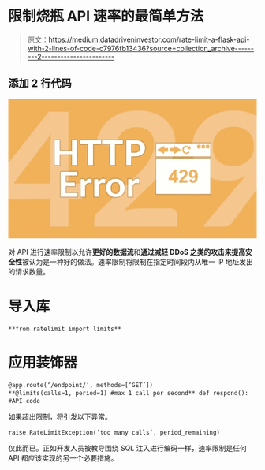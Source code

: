 # 限制烧瓶 API 速率的最简单方法

> 原文：<https://medium.datadriveninvestor.com/rate-limit-a-flask-api-with-2-lines-of-code-c7976fb13436?source=collection_archive---------2----------------------->

## **添加 2 行代码**

![](img/822f472be363a52a0c0ebdec38960852.png)

对 API 进行速率限制以允许**更好的数据流**和**通过减轻 DDoS 之类的攻击来提高安全性**被认为是一种好的做法。速率限制将限制在指定时间段内从唯一 IP 地址发出的请求数量。

# 导入库

```
**from ratelimit import limits**
```

# 应用装饰器

```
@app.route(‘/endpoint/’, methods=[‘GET’])
**@limits(calls=1, period=1) #max 1 call per second** def respond(): #API code
```

如果超出限制，将引发以下异常。

```
raise RateLimitException(‘too many calls’, period_remaining)
```

仅此而已。正如开发人员被教导围绕 SQL 注入进行编码一样，速率限制是任何 API 都应该实现的另一个必要措施。